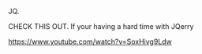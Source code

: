 JQ.

CHECK THIS OUT. If your having a hard time with JQerry

https://www.youtube.com/watch?v=SoxHivg9Ldw

